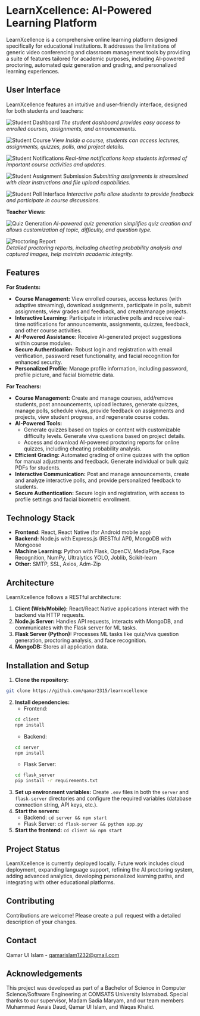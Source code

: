 # LearnXcellence: AI-Powered Learning Platform

LearnXcellence is a comprehensive online learning platform designed specifically for educational institutions. It addresses the limitations of generic video conferencing and classroom management tools by providing a suite of features tailored for academic purposes, including AI-powered proctoring, automated quiz generation and grading, and personalized learning experiences.

## User Interface

LearnXcellence features an intuitive and user-friendly interface, designed for both students and teachers:

![Student Dashboard](screenshots/1.png)
*The student dashboard provides easy access to enrolled courses, assignments, and announcements.*

![Student Course View](screenshots/2.png)
*Inside a course, students can access lectures, assignments, quizzes, polls, and project details.*

![Student Notifications](screenshots/7.png)
*Real-time notifications keep students informed of important course activities and updates.*

![Student Assignment Submission](screenshots/4.png)
*Submitting assignments is streamlined with clear instructions and file upload capabilities.*

![Student Poll Interface](screenshots/5.png)
*Interactive polls allow students to provide feedback and participate in course discussions.*

**Teacher Views:**

![Quiz Generation](screenshots/7.png)
*AI-powered quiz generation simplifies quiz creation and allows customization of topic, difficulty, and question type.*

![Proctoring Report](screenshots/8.png)  
*Detailed proctoring reports, including cheating probability analysis and captured images, help maintain academic integrity.*

## Features

**For Students:**

* **Course Management:** View enrolled courses, access lectures (with adaptive streaming), download assignments, participate in polls, submit assignments, view grades and feedback, and create/manage projects.
* **Interactive Learning:** Participate in interactive polls and receive real-time notifications for announcements, assignments, quizzes, feedback, and other course activities.
* **AI-Powered Assistance:** Receive AI-generated project suggestions within course modules.
* **Secure Authentication:** Robust login and registration with email verification, password reset functionality, and facial recognition for enhanced security.
* **Personalized Profile:** Manage profile information, including password, profile picture, and facial biometric data.

**For Teachers:**

* **Course Management:** Create and manage courses, add/remove students, post announcements, upload lectures, generate quizzes, manage polls, schedule vivas, provide feedback on assignments and projects, view student progress, and regenerate course codes.
* **AI-Powered Tools:**
    * Generate quizzes based on topics or content with customizable difficulty levels. Generate viva questions based on project details.
    * Access and download AI-powered proctoring reports for online quizzes, including cheating probability analysis.
* **Efficient Grading:** Automated grading of online quizzes with the option for manual adjustments and feedback. Generate individual or bulk quiz PDFs for students.
* **Interactive Communication:** Post and manage announcements, create and analyze interactive polls, and provide personalized feedback to students.
* **Secure Authentication:** Secure login and registration, with access to profile settings and facial biometric enrollment.

## Technology Stack

* **Frontend:** React, React Native (for Android mobile app)
* **Backend:** Node.js with Express.js (RESTful API), MongoDB with Mongoose
* **Machine Learning:** Python with Flask, OpenCV, MediaPipe, Face Recognition, NumPy, Ultralytics YOLO, Joblib, Scikit-learn
* **Other:** SMTP, SSL, Axios, Adm-Zip

## Architecture

LearnXcellence follows a RESTful architecture:

1. **Client (Web/Mobile):** React/React Native applications interact with the backend via HTTP requests.
2. **Node.js Server:** Handles API requests, interacts with MongoDB, and communicates with the Flask server for ML tasks.
3. **Flask Server (Python):** Processes ML tasks like quiz/viva question generation, proctoring analysis, and face recognition.
4. **MongoDB:** Stores all application data.

## Installation and Setup

1. **Clone the repository:**
```bash
git clone https://github.com/qamar2315/learnxcellence
```
2. **Install dependencies:**
    * Frontend: 
    ```bash
    cd client
    npm install
    ```
    * Backend:
    ```bash
    cd server
    npm install
    ```
    * Flask Server:
    ```bash
    cd flask_server
    pip install -r requirements.txt
    ```
3. **Set up environment variables:** Create `.env` files in both the `server` and `flask-server` directories and configure the required variables (database connection string, API keys, etc.).
4. **Start the servers:**
    * Backend: `cd server && npm start`
    * Flask Server: `cd flask-server && python app.py`
5. **Start the frontend:** `cd client && npm start`

## Project Status

LearnXcellence is currently deployed locally. Future work includes cloud deployment, expanding language support, refining the AI proctoring system, adding advanced analytics, developing personalized learning paths, and integrating with other educational platforms.

## Contributing

Contributions are welcome! Please create a pull request with a detailed description of your changes.

## Contact

Qamar Ul Islam - qamarislam1232@gmail.com

## Acknowledgements

This project was developed as part of a Bachelor of Science in Computer Science/Software Engineering at COMSATS University Islamabad.  Special thanks to our supervisor, Madam Sadia Maryam, and our team members Muhammad Awais Daud, Qamar Ul Islam, and Waqas Khalid.